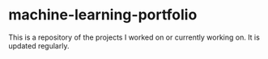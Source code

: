# machine-learning-portfolio
This is a repository of the projects I worked on or currently working on. It is updated regularly.